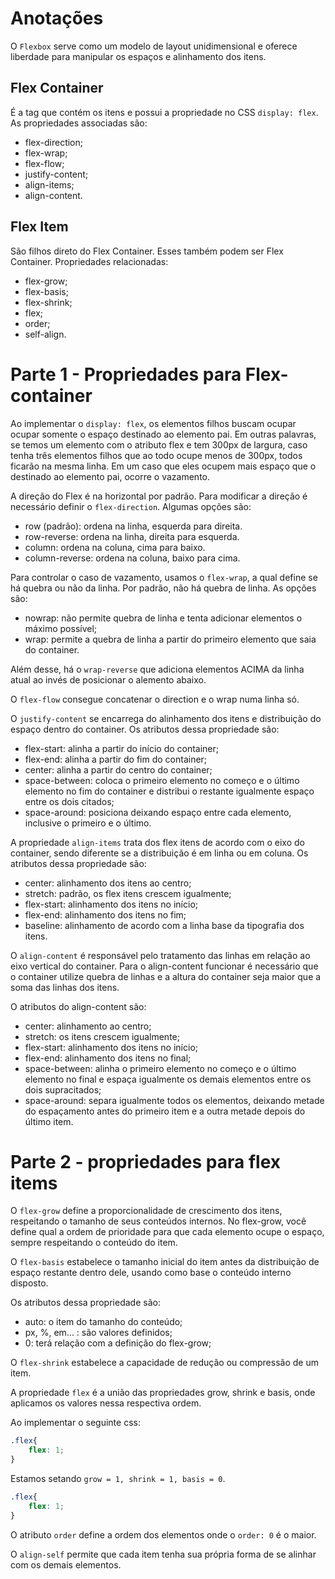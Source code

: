 # Anotações

O `Flexbox` serve como um modelo de layout unidimensional e oferece liberdade para manipular os espaços e alinhamento dos itens.

## Flex Container

É a tag que contém os itens e possui a propriedade no CSS `display: flex`. As propriedades associadas são:

- flex-direction;
- flex-wrap;
- flex-flow;
- justify-content;
- align-items;
- align-content.

## Flex Item

São filhos direto do Flex Container. Esses também podem ser Flex Container. Propriedades relacionadas:

- flex-grow;
- flex-basis;
- flex-shrink;
- flex;
- order;
- self-align.

# Parte 1 - Propriedades para Flex-container

Ao implementar o `display: flex`, os elementos filhos buscam ocupar ocupar somente o espaço destinado ao elemento pai. Em outras palavras, se temos um elemento com o atributo flex e tem 300px de largura, caso tenha três elementos filhos que ao todo ocupe menos de 300px, todos ficarão na mesma linha. Em um caso que eles ocupem mais espaço que o destinado ao elemento pai, ocorre o vazamento.

A direção do Flex é na horizontal por padrão. Para modificar a direção é necessário definir o `flex-direction`. Algumas opções são:

- row (padrão): ordena na linha, esquerda para direita.
- row-reverse: ordena na linha, direita para esquerda.
- column: ordena na coluna, cima para baixo.
- column-reverse: ordena na coluna, baixo para cima.

Para controlar o caso de vazamento, usamos o `flex-wrap`, a qual define se há quebra ou não da linha. Por padrão, não há quebra de linha. As opções são:

- nowrap: não permite quebra de linha e tenta adicionar elementos o máximo possível;
- wrap: permite a quebra de linha a partir do primeiro elemento que saia do container.

Além desse, há o `wrap-reverse` que adiciona elementos ACIMA da linha atual ao invés de posicionar o alemento abaixo.

O `flex-flow` consegue concatenar o direction e o wrap numa linha só.

O `justify-content` se encarrega do alinhamento dos itens e distribuição do espaço dentro do container. Os atributos dessa propriedade são:

- flex-start: alinha a partir do início do container;
- flex-end: alinha a partir do fim do container;
- center: alinha a partir do centro do container;
- space-between: coloca o primeiro elemento no começo e o último elemento no fim do container e distribui o restante igualmente espaço entre os dois citados;
- space-around: posiciona deixando espaço entre cada elemento, inclusive o primeiro e o último.

A propriedade `align-items` trata dos flex itens de acordo com o eixo do container, sendo diferente se a distribuição é em linha ou em coluna. Os atributos dessa propriedade são:

- center: alinhamento dos itens ao centro;
- stretch: padrão, os flex itens crescem igualmente;
- flex-start: alinhamento dos itens no início;
- flex-end: alinhamento dos itens no fim;
- baseline: alinhamento de acordo com a linha base da tipografia dos itens.

O `align-content` é responsável pelo tratamento das linhas em relação ao eixo vertical do container. Para o align-content funcionar é necessário que o container utilize quebra de linhas e a altura do container seja maior que a soma das linhas dos itens.

O atributos do align-content são:

- center: alinhamento ao centro;
- stretch: os itens crescem igualmente;
- flex-start: alinhamento dos itens no início;
- flex-end: alinhamento dos itens no final;
- space-between: alinha o primeiro elemento no começo e o último elemento no final e espaça igualmente os demais elementos entre os dois supracitados;
- space-around: separa igualmente todos os elementos, deixando metade do espaçamento antes do primeiro item e a outra metade depois do último item.

# Parte 2 - propriedades para flex items

O `flex-grow` define a proporcionalidade de crescimento dos itens, respeitando o tamanho de seus conteúdos internos. No flex-grow, você define qual a ordem de prioridade para que cada elemento ocupe o espaço, sempre respeitando o conteúdo do item.

O `flex-basis` estabelece o tamanho inicial do item antes da distribuição de espaço restante dentro dele, usando como base o conteúdo interno disposto.

Os atributos dessa propriedade são:

- auto: o item do tamanho do conteúdo;
- px, %, em... : são valores definidos;
- 0: terá relação com a definição do flex-grow;

O `flex-shrink` estabelece a capacidade de redução ou compressão de um item.

A propriedade `flex` é a união das propriedades grow, shrink e basis, onde aplicamos os valores nessa respectiva ordem.

Ao implementar o seguinte css:

```css
.flex{
    flex: 1;
}
```

Estamos setando `grow = 1, shrink = 1, basis = 0`.

```css
.flex{
    flex: 1;
}
```

O atributo `order` define a ordem dos elementos onde o `order: 0` é o maior.

O `align-self` permite que cada item tenha sua própria forma de se alinhar com os demais elementos.